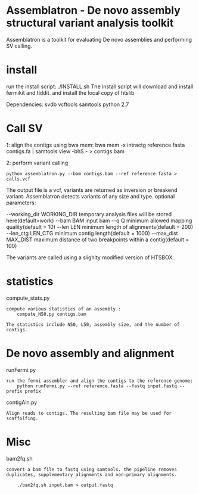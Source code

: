 # Assemblatron - De novo assembly structural variant analysis toolkit

Assemblatron is a toolkit for evaluating De novo assemblies and performing SV calling.

# install

run the install script:
./INSTALL.sh
The install script will download and install fermikit and tiddit. and install the local copy of htslib

Dependencies:
	svdb
	vcftools
	samtools
	python 2.7


# Call SV

1: align the contigs using bwa mem:
        bwa mem -x intractg  reference.fasta contigs.fa | samtools view -bhS - > contigs.bam

2: perform variant calling
        
    python assemblatron.py --bam contigs.bam --ref reference.fasta > calls.vcf

The output file is a vcf, variants are returned as inversion or breakend variant. Assemblatron detects variants of any size and type.
optional parameters:

  --working_dir WORKING_DIR temporary analysis files will be stored here(default=work)
  --bam BAM             input bam
  --q Q                 minimum allowed mapping quality(default = 10)
  --len LEN             minimum length of alignments(default = 200)
  --len_ctg LEN_CTG     minimum contig length(default = 1000)
  --max_dist MAX_DIST   maximum distance of two breakpoints within a contig(default = 100)
 
The variants are called using a slighlty modified version of HTSBOX.

# statistics

compute_stats.py
    
    compute various statistics of an assembly.:
        compute_N50.py contigs.bam

    The statistics include N50, L50, assembly size, and the number of contigs.


# De novo assembly and alignment

runFermi.py

    run the fermi assembler and align the contigs to the reference genome:
        python runFermi.py --ref reference.fasta --fastq input.fastq --prefix prefix

contigAln.py

	Align reads to contigs. The resulting bam file may be used for scaffolfing.

# Misc

bam2fq.sh

    convert a bam file to fastq using samtools. the pipeline removes duplicates, supplementary alignments and non-primary alignments.

        ./bam2fq.sh input.bam > output.fastq

